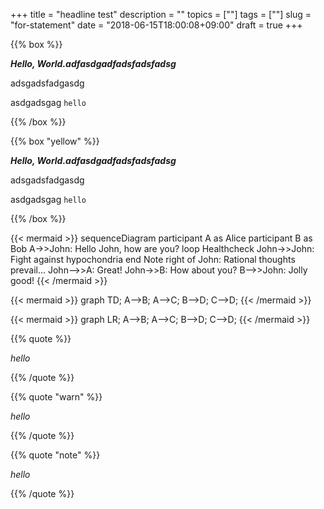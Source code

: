 +++
title = "headline test"
description = ""
topics = [""]
tags = [""]
slug = "for-statement"
date = "2018-06-15T18:00:08+09:00"
draft = true
+++

{{% box %}}

***Hello, World.adfasdgadfadsfadsfadsg***

adsgadsfadgasdg

asdgadsgag `hello`

{{% /box %}}



{{% box "yellow" %}}

***Hello, World.adfasdgadfadsfadsfadsg***

adsgadsfadgasdg

asdgadsgag `hello`

{{% /box %}}



{{< mermaid >}}
sequenceDiagram
    participant A as Alice
    participant B as Bob
    A->>John: Hello John, how are you?
    loop Healthcheck
        John->>John: Fight against hypochondria
    end
    Note right of John: Rational thoughts <br/>prevail...
    John-->>A: Great!
    John->>B: How about you?
    B-->>John: Jolly good!
{{< /mermaid >}}

{{< mermaid >}}
graph TD;
    A-->B;
    A-->C;
    B-->D;
    C-->D;
{{< /mermaid >}}

{{< mermaid >}}
graph LR;
    A-->B;
    A-->C;
    B-->D;
    C-->D;
{{< /mermaid >}}

{{% quote %}}

*hello*

{{% /quote %}}



{{% quote "warn" %}}

*hello*

{{% /quote %}}



{{% quote "note" %}}

*hello*

{{% /quote %}}

